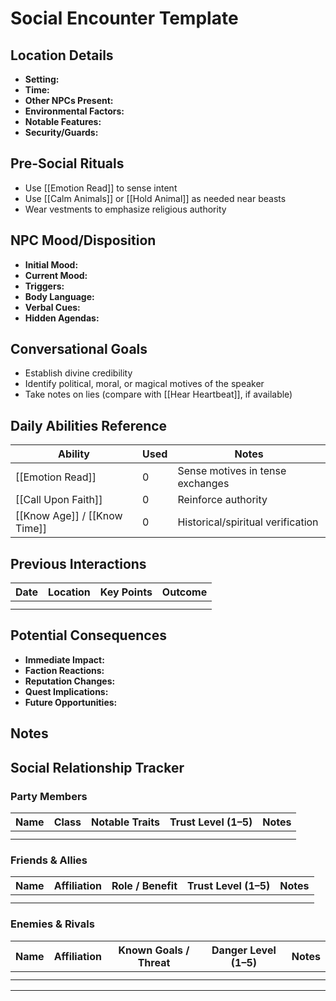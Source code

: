 # Social Encounter Template

## Location Details

- **Setting:**
- **Time:**
- **Other NPCs Present:**
- **Environmental Factors:**
- **Notable Features:**
- **Security/Guards:**

## Pre-Social Rituals

- Use [[Emotion Read]] to sense intent
- Use [[Calm Animals]] or [[Hold Animal]] as needed near beasts
- Wear vestments to emphasize religious authority

## NPC Mood/Disposition

- **Initial Mood:**
- **Current Mood:**
- **Triggers:**
- **Body Language:**
- **Verbal Cues:**
- **Hidden Agendas:**

## Conversational Goals

- Establish divine credibility
- Identify political, moral, or magical motives of the speaker
- Take notes on lies (compare with [[Hear Heartbeat]], if available)

## Daily Abilities Reference

| Ability                      | Used | Notes                             |
| ---------------------------- | ---- | --------------------------------- |
| [[Emotion Read]]             | 0    | Sense motives in tense exchanges  |
| [[Call Upon Faith]]          | 0    | Reinforce authority               |
| [[Know Age]] / [[Know Time]] | 0    | Historical/spiritual verification |

## Previous Interactions

| Date | Location | Key Points | Outcome |
| ---- | -------- | ---------- | ------- |
|      |          |            |         |
|      |          |            |         |

## Potential Consequences

- **Immediate Impact:**
- **Faction Reactions:**
- **Reputation Changes:**
- **Quest Implications:**
- **Future Opportunities:**

## Notes

## Social Relationship Tracker

### Party Members

| Name | Class | Notable Traits | Trust Level (1–5) | Notes |
| ---- | ----- | -------------- | ----------------- | ----- |
|      |       |                |                   |       |
|      |       |                |                   |       |

### Friends & Allies

| Name | Affiliation | Role / Benefit | Trust Level (1–5) | Notes |
| ---- | ----------- | -------------- | ----------------- | ----- |
|      |             |                |                   |       |
|      |             |                |                   |       |

### Enemies & Rivals

| Name | Affiliation | Known Goals / Threat | Danger Level (1–5) | Notes |
| ---- | ----------- | -------------------- | ------------------ | ----- |
|      |             |                      |                    |       |
|      |             |                      |                    |       |

---
